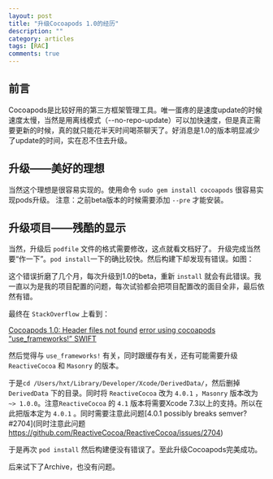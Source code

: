 ```yaml
---
layout: post
title: "升级Cocoapods 1.0的经历"
description: ""
category: articles
tags: [RAC]
comments: true
---
```


## 前言

Cocoapods是比较好用的第三方框架管理工具。唯一蛋疼的是速度update的时候速度太慢，当然是用离线模式（--no-repo-update）可以加快速度，但是真正需要更新的时候，真的就只能花半天时间喝茶聊天了。好消息是1.0的版本明显减少了update的时间，实在忍不住去升级。

## 升级——美好的理想

当然这个理想是很容易实现的。使用命令 `sudo gem install cocoapods` 很容易实现pods升级。
注意：之前beta版本的时候需要添加 `--pre` 才能安装。

## 升级项目——残酷的显示

当然，升级后 `podfile` 文件的格式需要修改，这点就看文档好了。
升级完成当然要“作一下”。`pod install`一下的确比较快。然后构建下却发现有错误。如图：
![]()

这个错误折磨了几个月，每次升级到1.0的beta，重新 `install` 就会有此错误。我一直以为是我的项目配置的问题，每次试验都会把项目配置改的面目全非，最后依然有错。

最终在 `StackOverflow` 上看到：

[Cocoapods 1.0: Header files not found](http://stackoverflow.com/questions/37377450/cocoapods-1-0-header-files-not-found)
[error using cocoapods “use_frameworks!” SWIFT](http://stackoverflow.com/questions/31278833/error-using-cocoapods-use-frameworks-swift)

然后觉得与 `use_frameworks!` 有关，同时跟缓存有关，还有可能需要升级 `ReactiveCocoa` 和 `Masonry` 的版本。

于是`cd /Users/hxt/Library/Developer/Xcode/DerivedData/`，然后删掉 `DerivedData` 下的目录。同时将 `ReactiveCocoa` 改为 `4.0.1` ，`Masonry` 版本改为 `~> 1.0.0`。注意`ReactiveCocoa` 的 `4.1` 版本将需要Xcode 7.3以上的支持。所以在此把版本定为 `4.0.1` 。同时需要注意此问题[4.0.1 possibly breaks semver? #2704](同时注意此问题 https://github.com/ReactiveCocoa/ReactiveCocoa/issues/2704)

于是再次 `pod install` 然后构建便没有错误了。至此升级Cocoapods完美成功。

后来试下了Archive，也没有问题。


